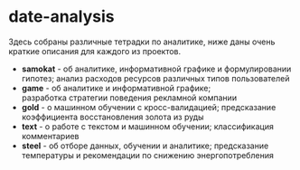 # date-analysis
Здесь собраны различные тетрадки по аналитике, ниже даны очень краткие описания для каждого из проектов.

- **samokat** - об аналитике, информативной графике и формулировании гипотез;
  анализ расходов ресурсов различных типов пользователей
- **game** - об аналитике и информативной графике;  
  разработка стратегии поведения рекламной компании
- **gold** - о машинном обучении с кросс-валидацией;
  предсказание коэффициента восстановления золота из руды
- **text** - о работе с текстом и машинном обучении;
  классификация комментариев
- **steel** - об отборе данных, обучении и аналитике;
  предсказание температуры и рекомендации по снижению энергопотребления
